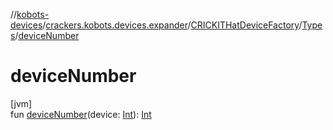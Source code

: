 //[kobots-devices](../../../../index.md)/[crackers.kobots.devices.expander](../../index.md)/[CRICKITHatDeviceFactory](../index.md)/[Types](index.md)/[deviceNumber](device-number.md)

# deviceNumber

[jvm]\
fun [deviceNumber](device-number.md)(device: [Int](https://kotlinlang.org/api/latest/jvm/stdlib/kotlin/-int/index.html)): [Int](https://kotlinlang.org/api/latest/jvm/stdlib/kotlin/-int/index.html)
